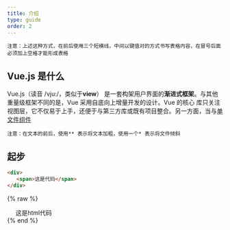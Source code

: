 ```yaml
---
title: 介绍
type: guide
order: 2
---
```

    注意：上述这种方式，在前后使用三个短横线，中间以键值对的方式书写表格内容，在冒号后面必须加上空格才能形成表格

## Vue.js 是什么
  Vue.js（读音 /vju:/，类似于**view**） 是一套构架用户界面的**渐进式框架**。与其他重量级框架不同的是，Vue 采用自底向上增量开发的设计。Vue 的核心
库只关注视图层，它不仅易于上手，还便于与第三方库或既有项目整合。另一方面，当与[单文件组件](single-file-components.html)

    注意：在文本的前后，使用** 表示将文本加粗，使用一个* 表示将文件倾斜


## 起步
```html
<div>
   <span>这是代码</span>
</div>
```
{% raw %}
    <div>
      <span>这是html代码</span>
    </div>
{% end %}
